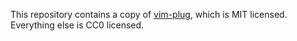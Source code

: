 This repository contains a copy of
[vim-plug](https://github.com/junegunn/vim-plug), which is MIT licensed.
Everything else is CC0 licensed.
